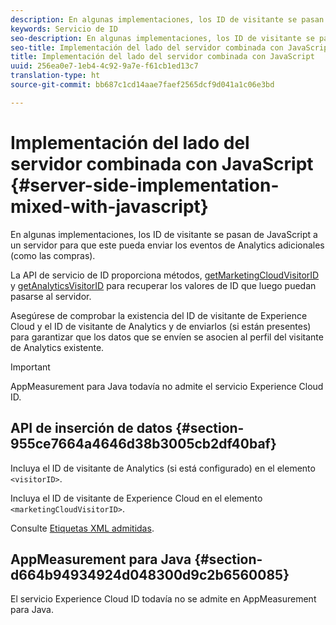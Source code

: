 ```yaml
---
description: En algunas implementaciones, los ID de visitante se pasan de JavaScript a un servidor para que este pueda enviar los eventos de Analytics adicionales (como las compras).
keywords: Servicio de ID
seo-description: En algunas implementaciones, los ID de visitante se pasan de JavaScript a un servidor para que este pueda enviar los eventos de Analytics adicionales (como las compras).
seo-title: Implementación del lado del servidor combinada con JavaScript
title: Implementación del lado del servidor combinada con JavaScript
uuid: 256ea0e7-1eb4-4c92-9a7e-f61cb1ed13c7
translation-type: ht
source-git-commit: bb687c1cd14aae7faef2565dcf9d041a1c06e3bd

---
```



# Implementación del lado del servidor combinada con JavaScript {#server-side-implementation-mixed-with-javascript}

En algunas implementaciones, los ID de visitante se pasan de JavaScript a un servidor para que este pueda enviar los eventos de Analytics adicionales (como las compras).

La API de servicio de ID proporciona métodos, [getMarketingCloudVisitorID](../../mcvid-library/mcvid-get-set/mcvid-getmcvid.md) y [getAnalyticsVisitorID](../../mcvid-library/mcvid-get-set/mcvid-getanalyticsvisitorid.md) para recuperar los valores de ID que luego puedan pasarse al servidor.

Asegúrese de comprobar la existencia del ID de visitante de Experience Cloud y el ID de visitante de Analytics y de enviarlos (si están presentes) para garantizar que los datos que se envíen se asocien al perfil del visitante de Analytics existente.

>[!IMPORTANT]
>
>AppMeasurement para Java todavía no admite el servicio Experience Cloud ID.

## API de inserción de datos {#section-955ce7664a4646d38b3005cb2df40baf}

Incluya el ID de visitante de Analytics (si está configurado) en el elemento `<visitorID>`.

Incluya el ID de visitante de Experience Cloud en el elemento `<marketingCloudVisitorID>`.

Consulte [Etiquetas XML admitidas](https://marketing.adobe.com/developer/es_ES/documentation/data-insertion/r-supported-tags).

## AppMeasurement para Java {#section-d664b94934924d048300d9c2b6560085}

El servicio Experience Cloud ID todavía no se admite en AppMeasurement para Java.
